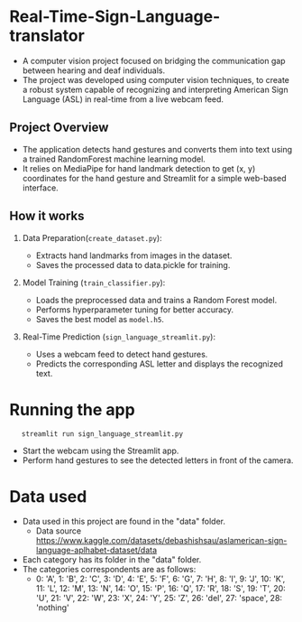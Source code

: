 # Real-Time-Sign-Language-translator

- A computer vision project focused on bridging the communication gap between hearing and deaf individuals. 
- The project was developed using computer vision techniques, to create a robust system capable of recognizing and interpreting American Sign Language (ASL) in real-time from a live webcam feed.

## Project Overview

- The application detects hand gestures and converts them into text using a trained RandomForest machine learning model. 
- It relies on MediaPipe for hand landmark detection to get (x, y) coordinates for the hand gesture and Streamlit for a simple web-based interface.

## How it works

1.  Data Preparation(```create_dataset.py```):
    - Extracts hand landmarks from images in the dataset.
    - Saves the processed data to data.pickle for training.

2.  Model Training (```train_classifier.py```):
    - Loads the preprocessed data and trains a Random Forest model.
    - Performs hyperparameter tuning for better accuracy.
    - Saves the best model as ```model.h5```.

3.  Real-Time Prediction (```sign_language_streamlit.py```):
    - Uses a webcam feed to detect hand gestures.
    - Predicts the corresponding ASL letter and displays the recognized text.
  
# Running the app
       streamlit run sign_language_streamlit.py
   - Start the webcam using the Streamlit app.
   - Perform hand gestures to see the detected letters in front of the camera.

# Data used
   - Data used in this project are found in the "data" folder.
       - Data source https://www.kaggle.com/datasets/debashishsau/aslamerican-sign-language-aplhabet-dataset/data 
   - Each category has its folder in the "data" folder.
   - The categories correspondents are as follows:
       - 0: 'A', 1: 'B', 2: 'C', 3: 'D', 4: 'E', 5: 'F', 6: 'G', 7: 'H', 8: 'I', 9: 'J',
         10: 'K', 11: 'L', 12: 'M', 13: 'N', 14: 'O', 15: 'P', 16: 'Q', 17: 'R', 18: 'S',
         19: 'T', 20: 'U', 21: 'V', 22: 'W', 23: 'X', 24: 'Y', 25: 'Z', 26: 'del', 27: 'space', 28: 'nothing'
